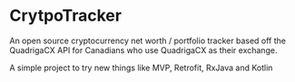 # CrytpoTracker

An open source cryptocurrency net worth / portfolio tracker based off the QuadrigaCX API for Canadians who use QuadrigaCX as their exchange.

A simple project to try new things like MVP, Retrofit, RxJava and Kotlin

